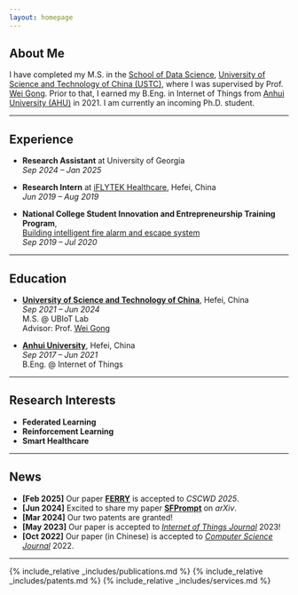 ```yaml
---
layout: homepage
---
```


## About Me

I have completed my M.S. in the [School of Data Science](https://saids.ustc.edu.cn/),
[University of Science and Technology of China (USTC)](http://www.ustc.edu.cn/), where I was supervised by Prof. [Wei Gong](http://staff.ustc.edu.cn/~weigong/).
Prior to that, I earned my B.Eng. in Internet of Things from [Anhui University (AHU)](https://www.ahu.edu.cn) in 2021. I am currently an incoming Ph.D. student.

---

## Experience

- **Research Assistant** at University of Georgia  
  *Sep 2024 – Jan 2025*

- **Research Intern** at [iFLYTEK Healthcare](https://www.iflytek.com/health), Hefei, China  
  *Jun 2019 – Aug 2019*

- **National College Student Innovation and Entrepreneurship Training Program**,  
  [Building intelligent fire alarm and escape system](http://gjcxcy.bjtu.edu.cn/ItemDetail.aspx?CEFC30AAAC332004313796613247ED68EDF0DEEFCE422B8EA99BA1D9481B32E3)  
  *Sep 2019 – Jul 2020*

---

## Education

- **[University of Science and Technology of China](https://www.ustc.edu.cn)**, Hefei, China  
  *Sep 2021 – Jun 2024*  
  M.S. @ UBIoT Lab  
  Advisor: Prof. [Wei Gong](http://staff.ustc.edu.cn/~weigong/)

- **[Anhui University](https://www.ahu.edu.cn)**, Hefei, China  
  *Sep 2017 – Jun 2021*  
  B.Eng. @ Internet of Things

---

## Research Interests

- **Federated Learning**
- **Reinforcement Learning**
- **Smart Healthcare**

---

## News

- **[Feb 2025]** Our paper **[FERRY](./assets/files/FERRY.pdf)** is accepted to *CSCWD 2025*.
- **[Jun 2024]** Excited to share my paper **[SFPrompt](https://arxiv.org/pdf/2407.17533)** on *arXiv*.
- **[Mar 2024]** Our two patents are granted!
- **[May 2023]** Our paper is accepted to [*Internet of Things Journal*](https://ieeexplore.ieee.org/document/10138664/) 2023!
- **[Oct 2022]** Our paper (in Chinese) is accepted to [*Computer Science Journal*](https://www.jsjkx.com/index.jsp) 2022.

---

{% include_relative _includes/publications.md %}
{% include_relative _includes/patents.md %}
{% include_relative _includes/services.md %}
